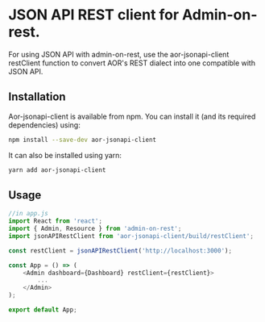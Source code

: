 # JSON API REST client for Admin-on-rest.
For using JSON API with admin-on-rest, use the aor-jsonapi-client restClient function to convert AOR's REST dialect into one compatible with JSON API.

## Installation

Aor-jsonapi-client is available from npm. You can install it (and its required dependencies)
using:

```sh
npm install --save-dev aor-jsonapi-client
```
It can also be installed using yarn:
```sh
yarn add aor-jsonapi-client
```

## Usage

```js
//in app.js
import React from 'react';
import { Admin, Resource } from 'admin-on-rest';
import jsonAPIRestClient from 'aor-jsonapi-client/build/restClient';

const restClient = jsonAPIRestClient('http://localhost:3000');

const App = () => (
    <Admin dashboard={Dashboard} restClient={restClient}>
        ...
    </Admin>
);

export default App;
```
